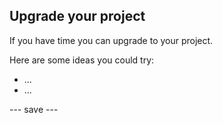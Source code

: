 ## Upgrade your project

If you have time you can upgrade to your project. 

Here are some ideas you could try:
- ...
- ...

--- save ---